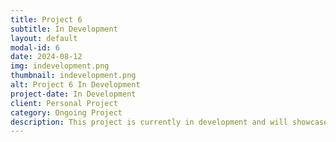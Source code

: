 ```yaml
---
title: Project 6
subtitle: In Development
layout: default
modal-id: 6
date: 2024-08-12
img: indevelopment.png
thumbnail: indevelopment.png
alt: Project 6 In Development
project-date: In Development
client: Personal Project
category: Ongoing Project
description: This project is currently in development and will showcase the latest advancements in my web development and AI capabilities. Stay tuned for updates!
---
```

